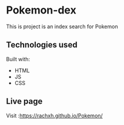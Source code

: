 # Pokemon-dex

This is project is an index search for Pokemon

## Technologies used

Built with: 

- HTML
- JS
- CSS

## Live page
Visit :https://rachxh.github.io/Pokemon/
